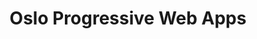 ---
key: oslo_pwa
title: Oslo Progressive Web Apps
category: communities
logo: /images/partners/communities/oslo-pwa.png
website: 'https://www.meetup.com/Oslo-Progressive-Web-Apps/'
socials: []
---